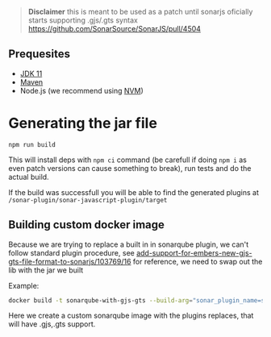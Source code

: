 > **Disclaimer** this is meant to be used as a patch until sonarjs oficially starts supporting .gjs/.gts syntax https://github.com/SonarSource/SonarJS/pull/4504

## Prequesites

- [JDK 11](https://docs.aws.amazon.com/corretto/latest/corretto-11-ug/what-is-corretto-11.html)
- [Maven](https://maven.apache.org/install.html)
- Node.js (we recommend using [NVM](https://github.com/nvm-sh/nvm#installing-and-updating))

# Generating the jar file

```
npm run build
```

This will install deps with `npm ci` command (be carefull if doing `npm i` as even patch versions can cause something to break),
run tests and do the actual build.

If the build was successfull you will be able to find the generated plugins at `/sonar-plugin/sonar-javascript-plugin/target`

## Building custom docker image

Because we are trying to replace a built in in sonarqube plugin, we can't follow standard plugin procedure,
see [add-support-for-embers-new-gjs-gts-file-format-to-sonarjs/103769/16](https://community.sonarsource.com/t/add-support-for-embers-new-gjs-gts-file-format-to-sonarjs/103769/16) for reference, we need to swap out the lib with the jar we built

Example:

```bash
docker build -t sonarqube-with-gjs-gts --build-arg="sonar_plugin_name=sonar-javascript-plugin-10.12.0-SNAPSHOT-darwin-arm64.jar" .
```

Here we create a custom sonarqube image with the plugins replaces, that will have .gjs,.gts support.
